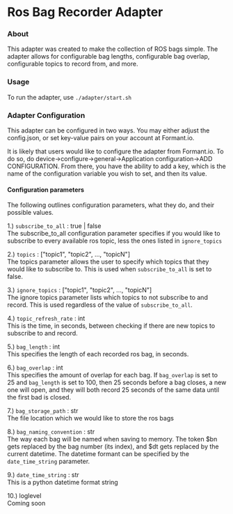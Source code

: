 

# Ros Bag Recorder Adapter

### About

This adapter was created to make the collection of ROS bags simple. The adapter allows for configurable bag lengths, configurable bag overlap, configurable topics to record from, and more. 

### Usage

To run the adapter, use `./adapter/start.sh`

### Adapter Configuration

This adapter can be configured in two ways. You may either adjust the config.json, or set key-value pairs on your account at Formant.io.

It is likely that users would like to configure the adapter from Formant.io. To do so, do device->configure->general->Application configuration->ADD CONFIGURATION. From there, you have the ability to add a key, which is the name of the configuration variable you wish to set, and then its value. 

#### Configuration parameters

The following outlines configuration parameters, what they do, and their possible values. 

1.) `subscribe_to_all` : true | false <br>
The subscribe_to_all configuration parameter specifies if you would like to subscribe to every available ros topic, less the ones listed in `ignore_topics` 

2.) `topics` : ["topic1", "topic2", ..., "topicN"]<br>
The topics parameter allows the user to specify which topics that they would like to subscribe to. This is used when `subscribe_to_all` is set to false.

3.) `ignore_topics` : ["topic1", "topic2", ..., "topicN"]<br>
The ignore topics parameter lists which topics to not subscribe to and record. This is used regardless of the value of `subscribe_to_all`.

4.) `topic_refresh_rate` : int <br>
This is the time, in seconds, between checking if there are new topics to subscribe to and record. 

5.) `bag_length` : int<br>
This specifies the length of each recorded ros bag, in seconds.

6.) `bag_overlap` : int<br>
This specifies the amount of overlap for each bag. If `bag_overlap` is set to 25 and `bag_length` is set to 100,
then 25 seconds before a bag closes, a new one will open, and they will both record 25 seconds of the same data until the first bad is closed. 

7.) `bag_storage_path` : str<br>
The file location which we would like to store the ros bags

8.) `bag_naming_convention` : str<br>
The way each bag will be named when saving to memory. The token $bn gets replaced by the bag number (its index), and $dt gets replaced by the current datetime. The datetime formant can be specified by the `date_time_string` parameter. 

9.) `date_time_string` : str<br>
This is a python datetime format string

10.) loglevel<br>
Coming soon